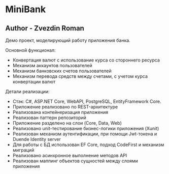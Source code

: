 # MiniBank
## Author - Zvezdin Roman

Демо проект, моделирующий работу приложения банка. 

Основной функционал:
- Конвертация валют с использование курса со стороннего ресурса
- Механизм аккаунтов пользователей
- Механизм банковских счетов пользователей
- Механизм перевода средств между счетами, с учетом курса конвертации валют

Детали реализации:
- Стэк: C#, ASP.NET Core, WebAPI, PostgreSQL, EntityFramework Core.
- Приложение реализовано по REST-архитектуре
- Реализована контейнеризация приложения
- Реализован паттерн репозиторий
- Приложение разделено на слои (Core, Data, Web)
- Реализовано unit-тестирование бизнес-логики приложения (Xunit)
- Реализован механизм аутентификации, при помощи Jwt-токена и Duende Identity server
- Для работы с БД использован EF Core, подход CodeFirst и механизм миграций
- Реализовано асинхронное выполнение методов API
- Реализован маппинг объектов сущностей между слоями приложения
